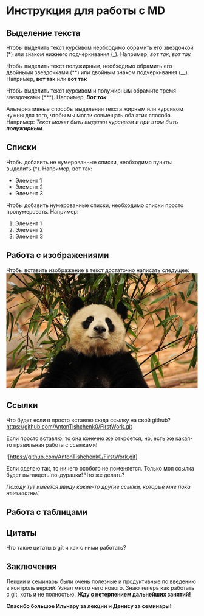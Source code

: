# Инструкция для работы с MD

## Выделение текста

Чтобы выделить текст курсивом необходимо обрамить его звездочкой (*) или знаком нижнего подчеркивания (_). Например, *вот так*, _вот так_

Чтобы выделить текст полужирным, необходимо обрамить его двойными звездочками (**) или двойным знаком подчеркивания (__). 
Например, **вот так** или __вот так__

Чтобы выделить текст курсивом и полужирным обрамите тремя звездочками (***). 
Например, ***Вот так***.

Альтернативные способы выделения текста жирным или курсивом нужны для того, чтобы мы могли совмещать оба этих способа. Например: _Текст может быть выделен курсивом и при этом быть **полужирным**._

## Списки

Чтобы добавить не нумерованные списки, необходимо пункты выделить (*). Например, вот так:
* Элемент 1
* Элемент 2
* Элемент 3

Чтобы добавить нумерованные списки, необходимо списки просто пронумеровать. Например:

1. Элемент 1
2. Элемент 2
3. Элемент 3


## Работа с изображениями

Чтобы вставить изображение в текст достаточно написать следущее:
![Привет это Панда!](panda.jpg)

## Ссылки

Что будет если я просто вставлю сюда ссылку на свой github?
https://github.com/AntonTishchenk0/FirstWork.git

Если просто вставлю, то она конечно же откроется, но, есть же какая-то правильная работа с ссылками!

![https://github.com/AntonTishchenk0/FirstWork.git]

Если сделаю так, то ничего особого не поменяется. Только моя ссылка будет выглядеть по-дурацки! Что же делать?

*Походу тут имеется ввиду какие-то другие ссылки, которые мне пока неизвестны!*

## Работа с таблицами

## Цитаты

Что такое цитаты в git и как с ними работать?

## Заключения

Лекции и семинары были очень полезные и продуктивные по введению в контроль версий. Узнал много чего нового. Знаю теперь как работать с git, хоть и не полностью. **Жду с нетерпением дальнейших занятий!**

**Спасибо большое Ильнару за лекции и Денису за семинары!**
